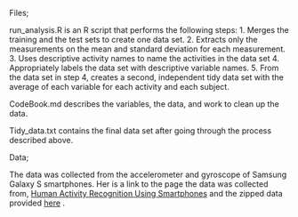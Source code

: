 Files;

  run_analysis.R is an R script that performs the following steps:
      1.	Merges the training and the test sets to create one data set.
      2.	Extracts only the measurements on the mean and standard deviation for each measurement. 
      3.	Uses descriptive activity names to name the activities in the data set
      4.	Appropriately labels the data set with descriptive variable names. 
      5.	From the data set in step 4, creates a second, independent tidy data set with the average of each variable for each activity and each subject.

  CodeBook.md describes the variables, the data, and work to clean up the data.

  Tidy_data.txt contains the final data set after going through the process described above.

Data;

  The data was collected from the accelerometer and gyroscope of Samsung Galaxy S smartphones. Her is a link to the page the data was collected from, [Human Activity Recognition Using Smartphones]([url](http://archive.ics.uci.edu/ml/datasets/Human+Activity+Recognition+Using+Smartphones)) and the zipped data provided [here]([url](https://d396qusza40orc.cloudfront.net/getdata%2Fprojectfiles%2FUCI%20HAR%20Dataset.zip)) .
 
